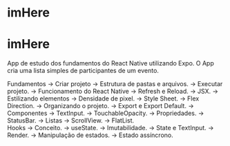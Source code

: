 # imHere
# imHere

App de estudo dos fundamentos do React Native utilizando Expo.
O App cria uma lista simples de participantes de um evento.

Fundamentos -> Criar projeto -> Estrutura de pastas e arquivos.
                             -> Executar projeto.
            -> Funcionamento do React Native -> Refresh e Reload.
                                             -> JSX.
            -> Estilizando elementos -> Densidade de pixel.
                                     -> Style Sheet.
                                     -> Flex Direction.
            -> Organizando o projeto.
            -> Export e Export Default.
            -> Componentes -> TextInput.
                           -> TouchableOpacity.
                           -> Propriedades.
                           -> StatusBar.
                           -> Listas -> ScrollView.
                                     -> FlatList.                                    
Hooks -> Conceito.
      -> useState.
      -> Imutabilidade.
      -> State e TextInput.
      -> Render.
      -> Manipulação de estados.
      -> Estado assíncrono.
